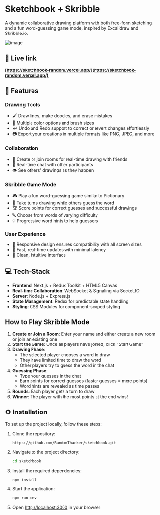 # Sketchbook + Skribble

A dynamic collaborative drawing platform with both free-form sketching and a fun word-guessing game mode, inspired by Excalidraw and Skribble.io.

![image](https://github.com/RandomThacker/sketchbook/assets/141705990/9c1dbd89-4b0e-41f0-b3e9-901e832d4db9)

## 🔗 Live link

**[https://sketchbook-random.vercel.app/](https://sketchbook-random.vercel.app/)**

## 📓 Features 

### Drawing Tools
- 🖌️ Draw lines, make doodles, and erase mistakes
- 🎨 Multiple color options and brush sizes
- ↩️ Undo and Redo support to correct or revert changes effortlessly
- 📷 Export your creations in multiple formats like PNG, JPEG, and more

### Collaboration
- 👥 Create or join rooms for real-time drawing with friends
- 💬 Real-time chat with other participants
- 👁️ See others' drawings as they happen

### Skribble Game Mode
- 🎮 Play a fun word-guessing game similar to Pictionary
- 🎯 Take turns drawing while others guess the word
- 🏆 Score points for correct guesses and successful drawings
- 🔤 Choose from words of varying difficulty
- 💡 Progressive word hints to help guessers

### User Experience
- 📱 Responsive design ensures compatibility with all screen sizes
- 🚀 Fast, real-time updates with minimal latency
- 🌈 Clean, intuitive interface

## 💻 Tech-Stack 
- **Frontend**: Next.js + Redux Toolkit + HTML5 Canvas
- **Real-time Collaboration**: WebSocket & Signaling via Socket.IO
- **Server**: Node.js + Express.js
- **State Management**: Redux for predictable state handling
- **Styling**: CSS Modules for component-scoped styling

## How to Play Skribble Mode

1. **Create or Join a Room**: Enter your name and either create a new room or join an existing one
2. **Start the Game**: Once all players have joined, click "Start Game"
3. **Drawing Phase**: 
   - The selected player chooses a word to draw
   - They have limited time to draw the word
   - Other players try to guess the word in the chat
4. **Guessing Phase**:
   - Type your guesses in the chat
   - Earn points for correct guesses (faster guesses = more points)
   - Word hints are revealed as time passes
5. **Rounds**: Each player gets a turn to draw
6. **Winner**: The player with the most points at the end wins!

## ⚙️ Installation 
To set up the project locally, follow these steps:

1. Clone the repository:
    ```bash
    https://github.com/RandomThacker/sketchbook.git
    ```

2. Navigate to the project directory:
    ```bash
    cd sketchbook
    ```

3. Install the required dependencies:
    ```bash
    npm install
    ```

4. Start the application:
    ```bash
    npm run dev
    ```

5. Open [http://localhost:3000](http://localhost:3000) in your browser
